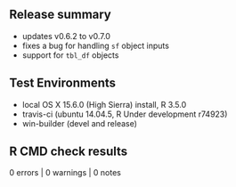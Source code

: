
## Release summary

* updates v0.6.2 to v0.7.0
* fixes a bug for handling `sf` object inputs
* support for `tbl_df` objects

## Test Environments

* local OS X 15.6.0 (High Sierra) install, R 3.5.0
* travis-ci (ubuntu 14.04.5, R Under development r74923)
* win-builder (devel and release)

## R CMD check results

0 errors | 0 warnings | 0 notes
